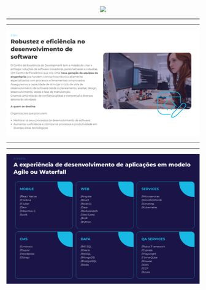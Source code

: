 

<p align="center">
<img src="https://github.com/decskill-boost/.github/assets/78824435/31980d40-0d57-4dfd-8364-b2dabf62fa5f" width="350">
</p>

--------------------------------------------------------------------------------------
--------------------------------------------------------------------------------------
![Alt text](https://github.com/decskill-boost/.github/blob/main/profile/image-1.png)

--------------------------------------------------------------------------------------
--------------------------------------------------------------------------------------
![Alt text](https://github.com/decskill-boost/.github/blob/main/profile/image.png)

